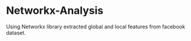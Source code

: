 # Networkx-Analysis
Using Networkx library extracted global and local features from facebook dataset.
